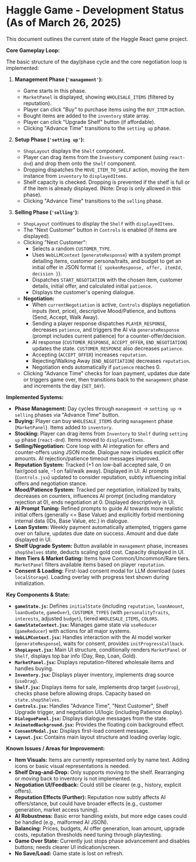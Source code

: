 # Haggle Game - Development Status (As of March 26, 2025)

This document outlines the current state of the Haggle React game project.

**Core Gameplay Loop:**

The basic structure of the day/phase cycle and the core negotiation loop is implemented:

1.  **Management Phase (`'management'`):**
    *   Game starts in this phase.
    *   `MarketPanel` is displayed, showing `WHOLESALE_ITEMS` (filtered by reputation).
    *   Player can click "Buy" to purchase items using the `BUY_ITEM` action.
    *   Bought items are added to the `inventory` state array.
    *   Player can click "Upgrade Shelf" button (if affordable).
    *   Clicking "Advance Time" transitions to the `setting up` phase.

2.  **Setup Phase (`'setting up'`):**
    *   `ShopLayout` displays the `Shelf` component.
    *   Player can drag items from the `Inventory` component (using `react-dnd`) and drop them onto the `Shelf` component.
    *   Dropping dispatches the `MOVE_ITEM_TO_SHELF` action, moving the item instance from `inventory` to `displayedItems`.
    *   Shelf capacity is checked. Dropping is prevented if the shelf is full or if the item is already displayed. (Note: Drop is only allowed in this phase).
    *   Clicking "Advance Time" transitions to the `selling` phase.

3.  **Selling Phase (`'selling'`):**
    *   `ShopLayout` continues to display the `Shelf` with `displayedItems`.
    *   The "Next Customer" button in `Controls` is enabled (if items are displayed).
    *   Clicking "Next Customer":
        *   Selects a random `CUSTOMER_TYPE`.
        *   Uses `WebLLMContext` (`generateResponse`) with a system prompt detailing items, customer persona/traits, and budget to get an initial offer in JSON format (`{ spokenResponse, offer, itemId, decision }`).
        *   Dispatches `START_NEGOTIATION` with the chosen item, customer details, initial offer, and calculated initial `patience`.
        *   Displays the customer's opening dialogue.
    *   **Negotiation:**
        *   When `currentNegotiation` is active, `Controls` displays negotiation inputs (text, price), descriptive Mood/Patience, and buttons (Send, Accept, Walk Away).
        *   Sending a player response dispatches `PLAYER_RESPONSE`, decreases `patience`, and triggers the AI via `generateResponse` (prompt includes current patience) for a counter-offer/decision.
        *   AI response (`CUSTOMER_RESPONSE`, `ACCEPT_OFFER`, `END_NEGOTIATION`) updates the state. `CUSTOMER_RESPONSE` also decreases `patience`.
        *   Accepting (`ACCEPT_OFFER`) increases `reputation`.
        *   Rejecting/Walking Away (`END_NEGOTIATION`) decreases `reputation`.
        *   Negotiation ends automatically if `patience` reaches 0.
    *   Clicking "Advance Time" checks for loan payment, updates due date or triggers game over, then transitions back to the `management` phase and increments the day (`SET_DAY`).

**Implemented Systems:**

*   **Phase Management:** Day cycles through `management` -> `setting up` -> `selling` phases via "Advance Time" button.
*   **Buying:** Player can buy `WHOLESALE_ITEMS` during `management` phase (`MarketPanel`). Items added to `inventory`.
*   **Stocking:** Player can drag items from `Inventory` to `Shelf` during `setting up` phase (`react-dnd`). Items moved to `displayedItems`.
*   **Selling/Negotiation:** Core loop with AI integration for offers and counter-offers using JSON mode. Dialogue now includes explicit offer amounts. AI rejection/patience timeout messages improved.
*   **Reputation System:** Tracked (+1 on low-ball accepted sale, 0 on fair/good sale, -1 on fail/walk away). Displayed in UI. AI prompts (`Controls.jsx`) updated to consider reputation, subtly influencing initial offers and negotiation stance.
*   **Mood/Patience System:** Tracked per negotiation, initialized by traits, decreases on counters, influences AI prompt (including mandatory rejection at 0), ends negotiation at 0. Displayed descriptively in UI.
*   **AI Prompt Tuning:** Refined prompts to guide AI towards more realistic initial offers (generally <= Base Value) and explicitly forbid mentioning internal data (IDs, Base Value, etc.) in dialogue.
*   **Loan System:** Weekly payment automatically attempted, triggers game over on failure, updates due date on success. Amount and due date displayed in UI.
*   **Shelf Upgrade System:** Button available in `management` phase, increases `shopShelves` state, deducts scaling gold cost. Capacity displayed in UI.
*   **Item Tiers & Market Gating:** Items have Common/Uncommon/Rare tiers. `MarketPanel` filters available items based on player `reputation`.
*   **Consent & Loading:** First-load consent modal for LLM download (uses `localStorage`). Loading overlay with progress text shown during initialization.

**Key Components & State:**

*   **`gameState.js`:** Defines `initialState` (including `reputation`, `loanAmount`, `loanDueDate`, `gameOver`), `CUSTOMER_TYPES` (with `personalityTraits`, `interests`, adjusted `budget`), tiered `WHOLESALE_ITEMS`, `COLORS`.
*   **`GameStateContext.jsx`:** Manages game state via `useReducer` (`gameReducer`) with actions for all major systems.
*   **`WebLLMContext.jsx`:** Handles interaction with the AI model worker (`generateResponse`), waits for consent, provides `initProgressCallback`.
*   **`ShopLayout.jsx`:** Main UI structure, conditionally renders `MarketPanel` or `Shelf`, displays top bar info (Day, Rep, Loan, Gold).
*   **`MarketPanel.jsx`:** Displays reputation-filtered wholesale items and handles buying.
*   **`Inventory.jsx`:** Displays player inventory, implements drag source (`useDrag`).
*   **`Shelf.jsx`:** Displays items for sale, implements drop target (`useDrop`), checks phase before allowing drops. Capacity based on `state.shopShelves`.
*   **`Controls.jsx`:** Handles "Advance Time", "Next Customer", Shelf Upgrade trigger, and negotiation UI/logic (including Patience display).
*   **`DialoguePanel.jsx`:** Displays dialogue messages from the state.
*   **`AnimatedBackground.jsx`:** Provides the floating coin background effect.
*   **`ConsentModal.jsx`:** Displays first-load consent message.
*   **`Layout.jsx`:** Contains main layout structure and loading overlay logic.

**Known Issues / Areas for Improvement:**

*   **Item Visuals:** Items are currently represented only by name text. Adding icons or basic visual representations is needed.
*   **Shelf Drag-and-Drop:** Only supports moving *to* the shelf. Rearranging or moving back to inventory is not implemented.
*   **Negotiation UI/Feedback:** Could still be clearer (e.g., history, explicit offers).
*   **Reputation Effects (Further):** Reputation now subtly affects AI offers/stance, but could have broader effects (e.g., customer generation, market access tuning).
*   **AI Robustness:** Basic error handling exists, but more edge cases could be handled (e.g., malformed AI JSON).
*   **Balancing:** Prices, budgets, AI offer generation, loan amount, upgrade costs, reputation thresholds need tuning through playtesting.
*   **Game Over State:** Currently just stops phase advancement and disables buttons; needs clearer UI indication/screen.
*   **No Save/Load:** Game state is lost on refresh.
